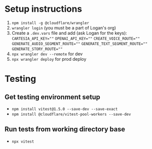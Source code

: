 # Setup instructions

1. `npm install -g @cloudflare/wrangler`
2. `wrangler login` (you must be a part of Logan's org)
3. Create a `.dev.vars` file and add (ask Logan for the keys):
    `CARTESIA_API_KEY=""`
    `OPENAI_API_KEY=""`
    `CREATE_VOICE_ROUTE=""`
    `GENERATE_AUDIO_SEGMENT_ROUTE=""`
    `GENERATE_TEXT_SEGMENT_ROUTE=""`
    `GENERATE_STORY_ROUTE=""`
4. `npx wrangler dev --remote` for dev
5. `npx wrangler deploy` for prod deploy

# Testing

## Get testing environment setup
* `npm install vitest@1.5.0 --save-dev --save-exact`
* `npm install @cloudflare/vitest-pool-workers --save-dev`

## Run tests from working directory base
* `npx vitest`
    